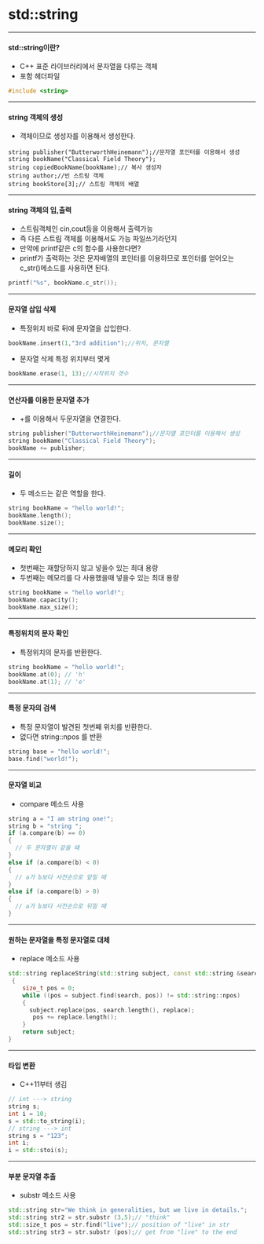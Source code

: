 # std::string

---
#### std::string이란?
* C++ 표준 라이브러리에서 문자열을 다루는 객체
* 포함 헤더파일
```cpp
#include <string>
```
---
#### string 객체의 생성
* 객체이므로 생성자를 이용해서 생성한다.
```{.cpp}
string publisher("ButterworthHeinemann");//문자열 포인터를 이용해서 생성
string bookName("Classical Field Theory");
string copiedBookName(bookName);// 복사 생성자
string author;//빈 스트링 객체
string bookStore[3];// 스트링 객체의 배열
```
---
#### string 객체의 입,출력
* 스트림객체인 cin,cout등을 이용해서 출력가능
* 즉 다른 스트림 객체를 이용해서도 가능 파일쓰기라던지
* 만약에 printf같은 c의 함수를 사용한다면?
* printf가 출력하는 것은 문자배열의 포인터를 이용하므로 포인터를 얻어오는 c_str()메소드를 사용하면 된다.
```cpp
printf("%s", bookName.c_str());
```
---
#### 문자열 삽입 삭제
*  특정위치 바로 뒤에 문자열을 삽입한다.
```cpp
bookName.insert(1,"3rd addition");//위치, 문자열
```
* 문자열 삭제 특정 위치부터 몇게
```cpp
bookName.erase(1, 13);//시작위치 갯수
```
---
#### 연산자를 이용한 문자열 추가
* +를 이용해서 두문자열을 연결한다.
```c++
string publisher("ButterworthHeinemann");//문자열 포인터를 이용해서 생성
string bookName("Classical Field Theory");
bookName += publisher;
```
---
#### 길이
* 두 메소드는 같은 역할을 한다.
```c++
string bookName = "hello world!";
bookName.length();
bookName.size();
```
---
#### 메모리 확인
* 첫번째는 재할당하지 않고 넣을수 있는 최대 용량
* 두번째는 메모리를 다 사용했을때 넣을수 있는 최대 용량
```c++
string bookName = "hello world!";
bookName.capacity();
bookName.max_size();
```
---
#### 특정위치의 문자 확인
* 특정위치의 문자를 반환한다.
```c++
string bookName = "hello world!";
bookName.at(0); // 'h'
bookName.at(1); // 'e'
```
---
#### 특정 문자의 검색
* 특정 문자열이 발견된 첫번째 위치를 반환한다.
* 없다면 string::npos 를 반환
```c++
string base = "hello world!";
base.find("world!");
```
---
#### 문자열 비교
* compare 메소드 사용
```c++
string a = "I am string one!";
string b = "string ";
if (a.compare(b) == 0)
{
  // 두 문자열이 같을 때
}
else if (a.compare(b) < 0)
{
  // a가 b보다 사전순으로 앞일 때
}
else if (a.compare(b) > 0)
{
  // a가 b보다 사전순으로 뒤일 때
}
```
---
#### 원하는 문자열을 특정 문자열로 대체
* replace 메소드 사용
```c++
std::string replaceString(std::string subject, const std::string &search, const std::string &replace)
 {
    size_t pos = 0;
    while ((pos = subject.find(search, pos)) != std::string::npos)
    {
      subject.replace(pos, search.length(), replace);
       pos += replace.length();
    }
    return subject;
}
```
---
#### 타입 변환
* C++11부터 생김
```c++
// int ---> string
string s;
int i = 10;
s = std::to_string(i);
// string ---> int
string s = "123";
int i;
i = std::stoi(s);
```
---
#### 부분 문자열 추출

* substr 메소드 사용
```c++
std::string str="We think in generalities, but we live in details.";
std::string str2 = str.substr (3,5);// "think"
std::size_t pos = str.find("live");// position of "live" in str
std::string str3 = str.substr (pos);// get from "live" to the end
```
